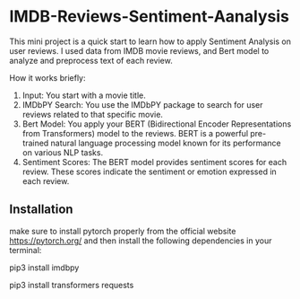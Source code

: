 # IMDB-Reviews-Sentiment-Aanalysis

This mini project is a quick start to learn how to apply Sentiment Analysis on user reviews.
I used data from IMDB movie reviews, and Bert model to analyze and preprocess text of each review.

How it works briefly:  

1. Input: You start with a movie title.
2. IMDbPY Search: You use the IMDbPY package to search for user reviews related to that specific movie.
3. Bert Model: You apply your BERT (Bidirectional Encoder Representations from Transformers) model to the reviews. BERT is a powerful pre-trained natural language processing model known for its performance on various NLP tasks.
4. Sentiment Scores: The BERT model provides sentiment scores for each review. These scores indicate the sentiment or emotion expressed in each review.


## Installation
make sure to install pytorch properly from the official website https://pytorch.org/
and then install the following dependencies in your terminal:

  pip3 install imdbpy 
  
  pip3 install transformers requests
